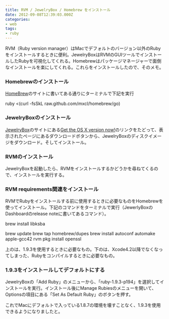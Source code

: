```yaml
---
title: RVM / JewelryBox / Homebrew をインストール
date: 2012-09-08T12:39:03.000Z
categories:
- web
tags:
- ruby
---
```

RVM（Ruby version manager）はMacでデフォルトのバージョン以外のRubyをインストールするときに便利。JewelryBoxはRVMのGUIツールでインストールしたRubyを可視化してくれる。Homebrewはパッケージマネージャーで面倒なインストールを楽にしてくれる。これらをインストールしたので、そのメモ。

<!-- more -->

### Homebrewのインストール

[HomeBrew](http://mxcl.github.com/homebrew/)のサイトに書いてある通りにターミナルで下記を実行

ruby <(curl -fsSkL raw.github.com/mxcl/homebrew/go)

### JewelryBoxのインストール

[JewelryBox](http://unfiniti.com/software/mac/jewelrybox)のサイトにある[Get the OS X version now!](http://jewelrybox.unfiniti.com/)のリンクをたどって、表示されたページにあるダウンロードボタンから、JewelryBoxのディスクイメージをダウンロード。そしてインストール。

### RVMのインストール

JewelryBoxを起動したら、RVMをインストールするかどうかを尋ねてくるので、インストールを実行する。

### RVM requirements関連をインストール

RVMでRubyをインストールする前に使用するときに必要なものをHomebrewを使ってインストール。下記のコマンドをターミナルで実行（JewerlyBoxのDashboardのrelease noteに書いてあるコマンド）。

brew install libksba

brew update
brew tap homebrew/dupes
brew install autoconf automake apple-gcc42
rvm pkg install openssl

上のは、1.9.3を使用するときに必要なもの。下のは、Xcode4.2以降でなくなってしまった、Rubyをコンパイルするときに必要なもの。

### 1.9.3をインストールしてデフォルトにする

JewelryBoxの「Add Ruby」のメニューから、「ruby-1.9.3-p194」を選択してインストールを実行。インストール後にManage Rubiesのメニューを開いて、Optionsの項目にある「Set As Default Ruby」のボタンを押す。

これでMacにデフォルトで入っている1.8.7の環境を壊すことなく、1.9.3を使用できるようになりましたと。
